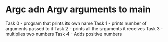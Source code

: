 # Argc adn Argv arguments to main
Task 0 - program that prints its own name
Task 1 - prints number of arguments passed to it
Task 2 - prints all the srguments it receives
Task 3 - multiplies two numbers
Task 4 - Adds positive numbers
